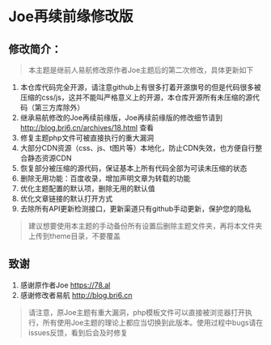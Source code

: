 # Joe再续前缘修改版

## 修改简介：
> 本主题是继前人易航修改原作者Joe主题后的第二次修改，具体更新如下
1. 本仓库代码完全开源，请注意github上有很多打着开源旗号的但是代码很多被压缩的css/js，这并不能叫严格意义上的开源，本仓库开源所有未压缩的源代码（第三方库除外）
2. 继承易航修改的Joe再续前缘版，Joe再续前缘版的修改细节请到 http://blog.bri6.cn/archives/18.html 查看
3. 修复主题php文件可被直接执行的重大漏洞
4. 大部分CDN资源（css、js、t图片等）本地化，防止CDN失效，也方便自行整合静态资源CDN
5. 恢复部分被压缩的源代码，保证基本上所有代码全部为可读未压缩的状态
6. 删除无用功能：百度收录，增加声明文章为转载的功能
7. 优化主题配置的默认项，删除无用的默认值
8. 优化文章链接的默认打开方式
9. 去除所有API更新检测接口，更新渠道只有github手动更新，保护您的隐私
> 建议想要使用本主题的手动备份所有设置后删除主题文件夹，再将本文件夹上传到theme目录，不要覆盖


## 致谢
1. 感谢原作者Joe https://78.al
2. 感谢修改者易航 http://blog.bri6.cn

> 请注意，原Joe主题有重大漏洞，php模板文件可以直接被浏览器打开执行，所有使用Joe主题的理论上都应当切换到此版本。使用过程中bugs请在issues反馈，看到后会及时修复